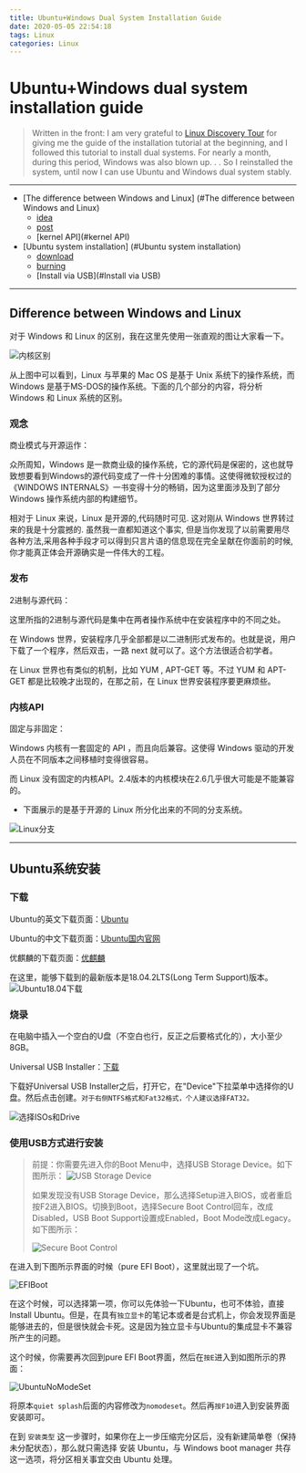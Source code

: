 ```yaml
---
title: Ubuntu+Windows Dual System Installation Guide
date: 2020-05-05 22:54:18
tags: Linux
categories: Linux
---
```


# Ubuntu+Windows dual system installation guide

>Written in the front: I am very grateful to [Linux Discovery Tour](https://www.jianshu.com/c/01390ac22fa9) for giving me the guide of the installation tutorial at the beginning, and I followed this tutorial to install dual systems. For nearly a month, during this period, Windows was also blown up. . . So I reinstalled the system, until now I can use Ubuntu and Windows dual system stably.

---

- [The difference between Windows and Linux] (#The difference between Windows and Linux)
   - [idea](#idea)
   - [post](#post)
   - [kernel API](#kernel API)
- [Ubuntu system installation] (#Ubuntu system installation)
   - [download](#download)
   - [burning](#burning)
   - [Install via USB](#Install via USB)

---

<!--more-->

## Difference between Windows and Linux

对于 Windows 和 Linux 的区别，我在这里先使用一张直观的图让大家看一下。

![内核区别](https://github.com/kentanvictor/STUDY/blob/Image/Unix_Windows.jpg?raw=true)

从上图中可以看到，Linux 与苹果的 Mac OS 是基于 Unix 系统下的操作系统，而 Windows 是基于MS-DOS的操作系统。下面的几个部分的内容，将分析 Windows 和 Linux 系统的区别。

### 观念

商业模式与开源运作：

众所周知，Windows 是一款商业级的操作系统，它的源代码是保密的，这也就导致想要看到Windows的源代码变成了一件十分困难的事情。这使得微软授权过的《WINDOWS INTERNALS》一书变得十分的畅销，因为这里面涉及到了部分 Windows 操作系统内部的构建细节。

相对于 Linux 来说，Linux 是开源的,代码随时可见. 这对刚从 Windows 世界转过来的我是十分震撼的. 虽然我一直都知道这个事实, 但是当你发现了以前需要用尽各种方法,采用各种手段才可以得到只言片语的信息现在完全呈献在你面前的时候,你才能真正体会开源确实是一件伟大的工程。

### 发布

2进制与源代码：

这里所指的2进制与源代码是集中在两者操作系统中在安装程序中的不同之处。

在 Windows 世界，安装程序几乎全部都是以二进制形式发布的。也就是说，用户下载了一个程序，然后双击，一路 next 就可以了。这个方法很适合初学者。

在 Linux 世界也有类似的机制，比如 YUM , APT-GET 等。不过 YUM 和 APT-GET 都是比较晚才出现的，在那之前，在 Linux 世界安装程序要更麻烦些。

### 内核API

固定与非固定：

 Windows 内核有一套固定的 API ，而且向后兼容。这使得 Windows 驱动的开发人员在不同版本之间移植时变得很容易。

而 Linux 没有固定的内核API。2.4版本的内核模块在2.6几乎很大可能是不能兼容的。

- 下面展示的是基于开源的 Linux 所分化出来的不同的分支系统。

![Linux分支](https://github.com/kentanvictor/STUDY/blob/Image/LinuxBranch.jpg?raw=true)

---

## Ubuntu系统安装

### 下载

Ubuntu的英文下载页面：[Ubuntu](http://www.ubuntu.com/download)

Ubuntu的中文下载页面：[Ubuntu国内官网](https://cn.ubuntu.com/)

优麒麟的下载页面：[优麒麟](http://www.ubuntukylin.com/downloads/)

在这里，能够下载到的最新版本是18.04.2LTS(Long Term Support)版本。
![Ubuntu18.04下载](https://github.com/kentanvictor/STUDY/blob/Image/UbuntuDownLoad.png?raw=true)

### 烧录

在电脑中插入一个空白的U盘（不空白也行，反正之后要格式化的），大小至少8GB。

Universal USB Installer：[下载](https://www.pendrivelinux.com/universal-usb-installer-easy-as-1-2-3/)

下载好Universal USB Installer之后，打开它，在"Device"下拉菜单中选择你的U盘。然后点击创建。`对于右侧NTFS格式和Fat32格式，个人建议选择FAT32。`

![选择ISOs和Drive](https://github.com/kentanvictor/STUDY/blob/Image/Universal_Installer.png?raw=true)


### 使用USB方式进行安装

>前提：你需要先进入你的Boot Menu中，选择USB Storage Device。如下图所示：
![USB Storage Device](https://github.com/kentanvictor/STUDY/blob/Image/USB_Storage_Device.jpg?raw=true)
>
>如果发现没有USB Storage Device，那么选择Setup进入BIOS，或者重启按F2进入BIOS。切换到Boot，选择Secure Boot Control回车，改成Disabled，USB Boot Support设置成Enabled，Boot Mode改成Legacy。如下图所示：
>
>![Secure Boot Control](https://github.com/kentanvictor/STUDY/blob/Image/SecureBootControl.jpg?raw=true)

在进入到下图所示界面的时候（pure EFI Boot），这里就出现了一个坑。

![EFIBoot](https://github.com/kentanvictor/STUDY/blob/Image/EFIBoot.jpg?raw=true)

在这个时候，可以选择第一项，你可以先体验一下Ubuntu，也可不体验，直接Install Ubuntu。但是，在具有`独立显卡`的笔记本或者是台式机上，你会发现界面是能够进去的，但是很快就会卡死。这是因为独立显卡与Ubuntu的集成显卡不兼容所产生的问题。

这个时候，你需要再次回到pure EFI Boot界面，然后在`按E`进入到如图所示的界面：

![UbuntuNoModeSet](https://github.com/kentanvictor/STUDY/blob/Image/UbuntuNoModeSet.jpg?raw=true)

将原本`quiet splash`后面的内容修改为`nomodeset`。然后再`按F10`进入到安装界面安装即可。

在到 `安装类型` 这一步骤时，如果你在上一步压缩完分区后，没有新建简单卷（保持未分配状态），那么就只需选择 安装 Ubuntu，与 Windows boot manager 共存 这一选项，将分区相关事宜交由 Ubuntu 处理。